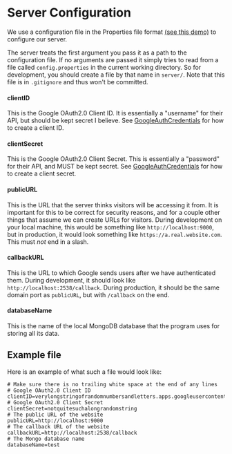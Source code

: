 # Server Configuration

We use a configuration file in the Properties file format
[(see this demo)](https://www.mkyong.com/java/java-properties-file-examples/)
to configure our server.

The server treats the first argument you pass it as a path to the configuration
file. If no arguments are passed it simply tries to read from a file called
`config.properties` in the current working directory. So for development,
you should create a file by that name in `server/`. Note that this file is
in `.gitignore` and thus won't be committed.


#### clientID

This is the Google OAuth2.0 Client ID. It is essentially
a "username" for their API, but should be kept secret I believe.
See [GoogleAuthCredentials](./GoogleAuthCredentials.md) for how to 
create a client ID.

#### clientSecret

This is the Google OAuth2.0 Client Secret. This is essentially
a "password" for their API, and MUST be kept secret.
See [GoogleAuthCredentials](./GoogleAuthCredentials.md) for how to 
create a client secret.

#### publicURL

This is the URL that the server thinks visitors will be accessing
it from. It is important for this to be correct for security reasons,
and for a couple other things that assume we can create URLs for
visitors. During development on your local machine, this would be
something like `http://localhost:9000`, but in production, it would
look something like `https://a.real.website.com`. This must _not_
end in a slash.

#### callbackURL

This is the URL to which Google sends users after we have authenticated
them. During development, it should look like `http://localhost:2538/callback`.
During production, it should be the same domain port as `publicURL`, but
with `/callback` on the end.

#### databaseName

This is the name of the local MongoDB database that the program uses for
storing all its data.

## Example file

Here is an example of what such a file would look like:
```
# Make sure there is no trailing white space at the end of any lines
# Google OAuth2.0 Client ID
clientID=verylongstringofrandomnumbersandletters.apps.googleusercontent.com
# Google OAuth2.0 Client Secret
clientSecret=notquitesuchalongrandomstring
# The public URL of the website
publicURL=http://localhost:9000
# The callback URL of the website
callbackURL=http://localhost:2538/callback
# The Mongo database name
databaseName=test
```
